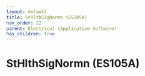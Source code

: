 ```yaml
---
layout: default
title: StHlthSigNormn (ES105A)
nav_order: 22
parent: Electrical (Applicative Software)
has_children: true
---
```

# StHlthSigNormn (ES105A)
